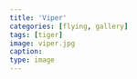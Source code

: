 ```yaml
---
title: 'Viper'
categories: [flying, gallery]
tags: [tiger]
image: viper.jpg
caption:  
type: image
---
```

